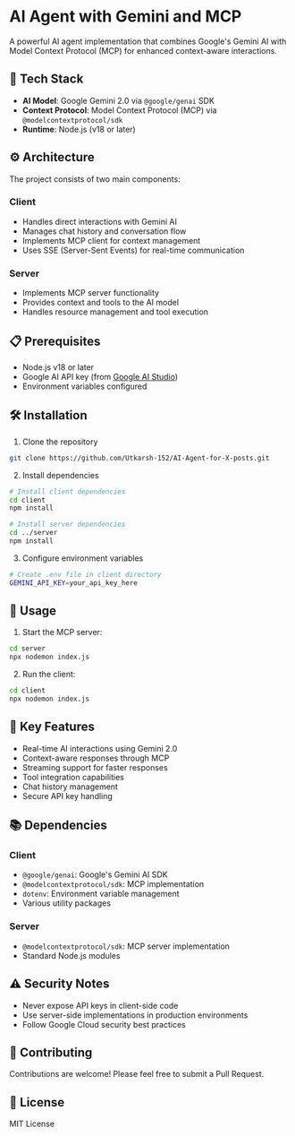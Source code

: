 # AI Agent with Gemini and MCP

A powerful AI agent implementation that combines Google's Gemini AI with Model Context Protocol (MCP) for enhanced context-aware interactions.

## 🚀 Tech Stack

- **AI Model**: Google Gemini 2.0 via `@google/genai` SDK
- **Context Protocol**: Model Context Protocol (MCP) via `@modelcontextprotocol/sdk`
- **Runtime**: Node.js (v18 or later)

## ⚙️ Architecture

The project consists of two main components:

### Client
- Handles direct interactions with Gemini AI
- Manages chat history and conversation flow
- Implements MCP client for context management
- Uses SSE (Server-Sent Events) for real-time communication

### Server
- Implements MCP server functionality
- Provides context and tools to the AI model
- Handles resource management and tool execution

## 📋 Prerequisites

- Node.js v18 or later
- Google AI API key (from [Google AI Studio](https://aistudio.google.com/apikey))
- Environment variables configured

## 🛠️ Installation

1. Clone the repository
```bash
git clone https://github.com/Utkarsh-152/AI-Agent-for-X-posts.git
```

2. Install dependencies
```bash
# Install client dependencies
cd client
npm install

# Install server dependencies
cd ../server
npm install
```

3. Configure environment variables
```bash
# Create .env file in client directory
GEMINI_API_KEY=your_api_key_here
```

## 🚦 Usage

1. Start the MCP server:
```bash
cd server
npx nodemon index.js
```

2. Run the client:
```bash
cd client
npx nodemon index.js
```

## 🔑 Key Features

- Real-time AI interactions using Gemini 2.0
- Context-aware responses through MCP
- Streaming support for faster responses
- Tool integration capabilities
- Chat history management
- Secure API key handling

## 📚 Dependencies

### Client
- `@google/genai`: Google's Gemini AI SDK
- `@modelcontextprotocol/sdk`: MCP implementation
- `dotenv`: Environment variable management
- Various utility packages

### Server
- `@modelcontextprotocol/sdk`: MCP server implementation
- Standard Node.js modules

## ⚠️ Security Notes

- Never expose API keys in client-side code
- Use server-side implementations in production environments
- Follow Google Cloud security best practices

## 🤝 Contributing

Contributions are welcome! Please feel free to submit a Pull Request.

## 📄 License

MIT License
